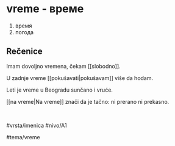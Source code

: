 # vreme - време

1. время
2. погода

## Rečenice

Imam dovoljno vremena, čekam [[slobodno]].

U zadnje vreme [[pokušavati|pokušavam]] više da hodam.

Leti je vreme u Beogradu sunčano i vruće.

[[na vreme|Na vreme]] znači da je tačno: ni prerano ni prekasno.

<br>

#vrsta/imenica
#nivo/A1

#tema/vreme